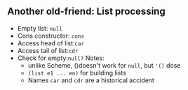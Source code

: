 ## Another old-friend: List processing
- Empty list: `null`
- Cons constructor: `cons`
- Access head of list:`car`
- Access tail of list:`cdr`
- Check for empty:`null?`
  Notes:
  - unlike Scheme, ()doesn't work for `null`, but `'()` dose
  - `(list e1 ... en)` for building lists
  - Names `car` and `cdr` are a historical accident